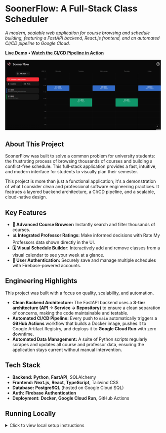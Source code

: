 # SoonerFlow: A Full-Stack Class Scheduler

*A modern, scalable web application for course browsing and schedule building, featuring a FastAPI backend, React.js frontend, and an automated CI/CD pipeline to Google Cloud.*

**[Live Demo](https://soonerflow.vercel.app/scheduler) • [Watch the CI/CD Pipeline in Action]([https://github.com/Creed-Petitt/soonerflow/actions])**

![SoonerFlow Demo](./demo.gif)

## About This Project

SoonerFlow was built to solve a common problem for university students: the frustrating process of browsing thousands of courses and building a conflict-free schedule. This full-stack application provides a fast, intuitive, and modern interface for students to visually plan their semester.

This project is more than just a functional application; it's a demonstration of what I consider clean and professional software engineering practices. It featrues a layered backend architecture, a CI/CD pipeline, and a scalable, cloud-native design.

## Key Features

- **🚀 Advanced Course Browser:** Instantly search and filter thousands of courses.
- **📊 Integrated Professor Ratings:** Make informed decisions with Rate My Professors data shown directly in the UI.
- **🗓️ Visual Schedule Builder:** Interactively add and remove classes from a visual calendar to see your week at a glance.
- **🔐 User Authentication:** Securely save and manage multiple schedules with Firebase-powered accounts.

## Engineering Highlights

This project was built with a focus on quality, scalability, and automation.

- **Clean Backend Architecture:** The FastAPI backend uses a **3-tier architecture (API → Service → Repository)** to ensure a clean separation of concerns, making the code maintainable and testable.
- **Automated CI/CD Pipeline:** Every push to `main` automatically triggers a **GitHub Actions** workflow that builds a Docker image, pushes it to Google Artifact Registry, and deploys it to **Google Cloud Run** with zero downtime.
- **Automated Data Management:** A suite of Python scripts regularly scrapes and updates all course and professor data, ensuring the application stays current without manual intervention.

## Tech Stack

- **Backend:** **Python**, **FastAPI**, SQLAlchemy
- **Frontend:** **Next.js**, **React**, **TypeScript**, Tailwind CSS
- **Database:** **PostgreSQL** (hosted on Google Cloud SQL)
- **Auth:** **Firebase Authentication**
- **Deployment:** **Docker**, **Google Cloud Run**, GitHub Actions

## Running Locally

<details>
<summary>Click to view local setup instructions</summary>

### Prerequisites

- Docker
- Node.js & npm
- Python 3.11+
- PostgreSQL database
- Firebase Project for authentication
- Google Cloud Project for deployment

### Local Development

**Backend:**

1.  **Navigate to the backend directory:**
    ```bash
    cd backend
    ```
2.  **Create and activate a virtual environment:**
    ```bash
    python -m venv .venv
    source .venv/bin/activate
    ```
3.  **Install dependencies:**
    ```bash
    pip install -r requirements.txt
    ```
4.  **Set up environment variables:**
    Create a `.env` file in the root directory and add the `DATABASE_URL`.
    ```
    DATABASE_URL=postgresql://user:password@host:port/database
    ```
5.  **Run the backend server:**
    ```bash
    uvicorn backend.main:app --reload
    ```

**Frontend:**

1.  **Navigate to the frontend directory:**
    ```bash
    cd nextjs-app
    ```
2.  **Install dependencies:**
    ```bash
    npm install
    ```
3.  **Set up environment variables:**
    Create a `.env.local` file and add the necessary Firebase configuration from your Firebase project.
4.  **Run the frontend development server:**
    ```bash
    npm run dev
    ```

</details>